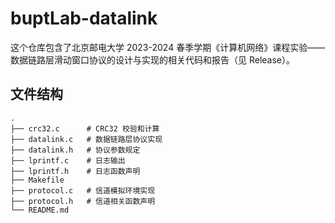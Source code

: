 # buptLab-datalink

这个仓库包含了北京邮电大学 2023-2024 春季学期《计算机网络》课程实验——数据链路层滑动窗口协议的设计与实现的相关代码和报告（见 Release）。

## 文件结构

```
.
├── crc32.c      # CRC32 校验和计算
├── datalink.c   # 数据链路层协议实现
├── datalink.h   # 协议参数规定
├── lprintf.c    # 日志输出
├── lprintf.h    # 日志函数声明
├── Makefile
├── protocol.c   # 信道模拟环境实现
├── protocol.h   # 信道相关函数声明
└── README.md
```
